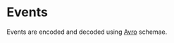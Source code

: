 # Events

Events are encoded and decoded using [Avro](https://github.com/mtth/avsc/wiki/Quickstart) schemae.
